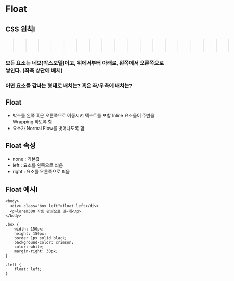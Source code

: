 # Float
## CSS 원칙I

>>>>>>>>>>>>>>>>>>>>>>>>>>>>>>>> 사진

### 모든 요소는 네보(박스모델)이고, 위에서부터 아래로, 왼쪽에서 오른쪽으로 쌓인다. (좌측 상단에 배치)
### 어떤 요소를 감싸는 형태로 배치는? 혹은 좌/우측에 배치는?

## Float
- 박스를 왼쪽 혹은 오른쪽으로 이동시켜 텍스트를 포함 Inline 요소들이 주변을 Wrapping 하도록 함
- 요소가 Normal Flow를 벗어나도록 함

## Float 속성
- none : 기본값
- left : 요소를 왼쪽으로 띄움
- right : 요소를 오른쪽으로 띄움

## Float 예시I
```
<body>
  <div> class="box left">float left</div>
  <p>lorem300 자동 완성으로 길~게</p>
</body>
```
```
.box {
    width: 150px;
    height: 150px;
    border 1px solid black;
    background-color: crimson;
    color: white;
    margin-right: 30px;
}

.left {
    float: left;
}
```
